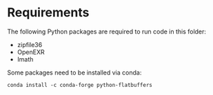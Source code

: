 # Requirements

The following Python packages are required to run code in this folder:

- zipfile36
- OpenEXR
- Imath

Some packages need to be installed via conda:

```conda install -c conda-forge python-flatbuffers```
